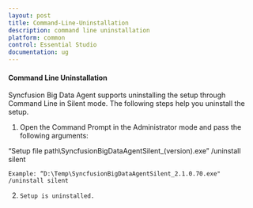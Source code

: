 ```yaml
---
layout: post
title: Command-Line-Uninstallation
description: command line uninstallation
platform: common
control: Essential Studio
documentation: ug
---
```


#### Command Line Uninstallation

Syncfusion Big Data Agent supports uninstalling the setup through Command Line in Silent mode. The following steps help you uninstall the setup. 

1.    Open the Command Prompt in the Administrator mode and pass the following arguments: 

   “Setup file path\SyncfusionBigDataAgentSilent_(version).exe” /uninstall silent

    Example: “D:\Temp\SyncfusionBigDataAgentSilent_2.1.0.70.exe" /uninstall silent

2.     Setup is uninstalled.



